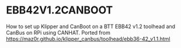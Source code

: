 # EBB42V1.2CANBOOT
How to set up Klipper and CanBoot on a BTT EBB42 v1.2 toolhead and CanBus on RPi using CANHAT.  Ported from https://maz0r.github.io/klipper_canbus/toolhead/ebb36-42_v1.1.html
